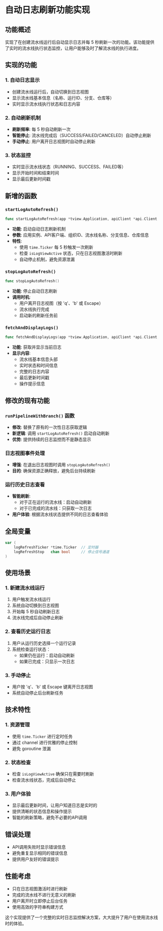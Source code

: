 # 自动日志刷新功能实现

## 功能概述

实现了在创建流水线运行后自动显示日志并每 5 秒刷新一次的功能。该功能提供了实时的流水线执行状态监控，让用户能够及时了解流水线的执行进度。

## 实现的功能

### 1. 自动日志显示
- 创建流水线运行后，自动切换到日志视图
- 显示流水线基本信息（名称、运行ID、分支、仓库等）
- 实时显示流水线执行状态和日志内容

### 2. 自动刷新机制
- **刷新频率**: 每 5 秒自动刷新一次
- **智能停止**: 流水线完成后（SUCCESS/FAILED/CANCELED）自动停止刷新
- **手动停止**: 用户离开日志视图时自动停止刷新

### 3. 状态监控
- 实时显示流水线状态（RUNNING、SUCCESS、FAILED等）
- 显示开始时间和结束时间
- 显示最后更新时间戳

## 新增的函数

### `startLogAutoRefresh()`
```go
func startLogAutoRefresh(app *tview.Application, apiClient *api.Client, orgId, pipelineName, branchInfo, repoInfo string)
```
- **功能**: 启动自动日志刷新机制
- **参数**: 应用实例、API客户端、组织ID、流水线名称、分支信息、仓库信息
- **特性**: 
  - 使用 `time.Ticker` 每 5 秒触发一次刷新
  - 检查 `isLogViewActive` 状态，只在日志视图激活时刷新
  - 自动停止机制，避免资源泄漏

### `stopLogAutoRefresh()`
```go
func stopLogAutoRefresh()
```
- **功能**: 停止自动日志刷新
- **调用时机**: 
  - 用户离开日志视图（按 'q'、'b' 或 Escape）
  - 流水线执行完成
  - 启动新的刷新任务前

### `fetchAndDisplayLogs()`
```go
func fetchAndDisplayLogs(app *tview.Application, apiClient *api.Client, orgId, pipelineName, branchInfo, repoInfo string)
```
- **功能**: 获取并显示当前日志
- **显示内容**:
  - 流水线基本信息头部
  - 实时状态和时间信息
  - 完整的日志内容
  - 最后更新时间戳
  - 操作提示信息

## 修改的现有功能

### `runPipelineWithBranch()` 函数
- **修改**: 替换了原有的一次性日志获取逻辑
- **新逻辑**: 调用 `startLogAutoRefresh()` 启动自动刷新
- **优势**: 提供持续的日志监控而不是静态显示

### 日志视图事件处理
- **增强**: 在退出日志视图时调用 `stopLogAutoRefresh()`
- **目的**: 确保资源正确释放，避免后台持续刷新

### 运行历史日志查看
- **智能刷新**: 
  - 对于正在运行的流水线：启动自动刷新
  - 对于已完成的流水线：只获取一次日志
- **用户体验**: 根据流水线状态提供不同的日志查看体验

## 全局变量

```go
var (
    logRefreshTicker *time.Ticker  // 定时器
    logRefreshStop   chan bool     // 停止信号通道
)
```

## 使用场景

### 1. 新建流水线运行
1. 用户触发流水线运行
2. 系统自动切换到日志视图
3. 开始每 5 秒自动刷新日志
4. 流水线完成后自动停止刷新

### 2. 查看历史运行日志
1. 用户从运行历史选择一个运行记录
2. 系统检查运行状态：
   - 如果仍在运行：启动自动刷新
   - 如果已完成：只显示一次日志

### 3. 手动停止
- 用户按 'q'、'b' 或 Escape 键离开日志视图
- 系统自动停止后台刷新任务

## 技术特性

### 1. 资源管理
- 使用 `time.Ticker` 进行定时任务
- 通过 channel 进行优雅的停止控制
- 避免 goroutine 泄漏

### 2. 状态检查
- 检查 `isLogViewActive` 确保只在需要时刷新
- 检查流水线状态，完成后自动停止

### 3. 用户体验
- 显示最后更新时间，让用户知道日志是实时的
- 提供清晰的状态信息和操作提示
- 智能的刷新策略，避免不必要的API调用

## 错误处理

- API调用失败时显示错误信息
- 避免重复显示相同的错误信息
- 提供用户友好的错误提示

## 性能考虑

- 只在日志视图激活时进行刷新
- 完成的流水线不进行无意义的刷新
- 用户离开时立即停止后台任务
- 使用高效的字符串构建方式

这个实现提供了一个完整的实时日志监控解决方案，大大提升了用户在使用流水线时的体验。 